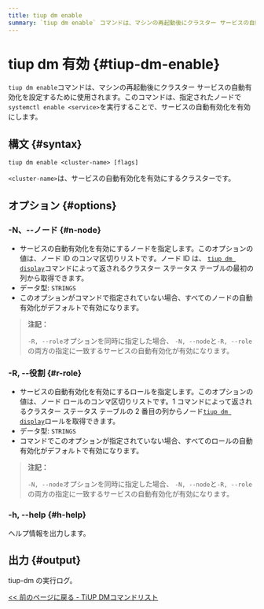 ```yaml
---
title: tiup dm enable
summary: `tiup dm enable` コマンドは、マシンの再起動後にクラスター サービスの自動有効化を有効にするために使用されます。指定されたノードで `systemctl enable <service>` を実行します。オプションには、自動有効化するノードまたはロールの指定が含まれます。出力は tiup-dm の実行ログです。
---
```


# tiup dm 有効 {#tiup-dm-enable}

`tiup dm enable`コマンドは、マシンの再起動後にクラスター サービスの自動有効化を設定するために使用されます。このコマンドは、指定されたノードで`systemctl enable <service>`を実行することで、サービスの自動有効化を有効にします。

## 構文 {#syntax}

```shell
tiup dm enable <cluster-name> [flags]
```

`<cluster-name>`は、サービスの自動有効化を有効にするクラスターです。

## オプション {#options}

### -N、--ノード {#n-node}

-   サービスの自動有効化を有効にするノードを指定します。このオプションの値は、ノード ID のコンマ区切りリストです。ノード ID は、 [`tiup dm display`](/tiup/tiup-component-dm-display.md)コマンドによって返されるクラスター ステータス テーブルの最初の列から取得できます。
-   データ型: `STRINGS`
-   このオプションがコマンドで指定されていない場合、すべてのノードの自動有効化がデフォルトで有効になります。

> **注記：**
>
> `-R, --role`オプションを同時に指定した場合、 `-N, --node`と`-R, --role`の両方の指定に一致するサービスの自動有効化が有効になります。

### -R, --役割 {#r-role}

-   サービスの自動有効化を有効にするロールを指定します。このオプションの値は、ノード ロールのコンマ区切りリストです。1 コマンドによって返されるクラスター ステータス テーブルの 2 番目の列からノード[`tiup dm display`](/tiup/tiup-component-dm-display.md)ロールを取得できます。
-   データ型: `STRINGS`
-   コマンドでこのオプションが指定されていない場合、すべてのロールの自動有効化がデフォルトで有効になります。

> **注記：**
>
> `-N, --node`オプションを同時に指定した場合、 `-N, --node`と`-R, --role`の両方の指定に一致するサービスの自動有効化が有効になります。

### -h, --help {#h-help}

ヘルプ情報を出力します。

## 出力 {#output}

tiup-dm の実行ログ。

[&lt;&lt; 前のページに戻る - TiUP DMコマンドリスト](/tiup/tiup-component-dm.md#command-list)
